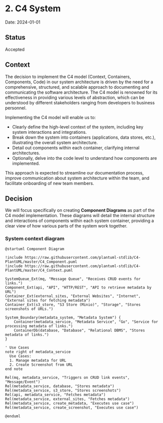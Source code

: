 # 2. C4 System

Date: 2024-01-01

## Status

Accepted

## Context

The decision to implement the C4 model (Context, Containers, Components, Code) in our system architecture is driven 
by the need for a comprehensive, structured, and scalable approach to documenting and communicating 
the software architecture. The C4 model is renowned for its effectiveness in providing various levels of abstraction, 
which can be understood by different stakeholders ranging from developers to business personnel.

Implementing the C4 model will enable us to:

- Clearly define the high-level context of the system, including key system interactions and integrations.
- Break down the system into containers (applications, data stores, etc.), illustrating the overall system architecture.
- Detail out components within each container, clarifying internal architectures.
- Optionally, delve into the code level to understand how components are implemented.

This approach is expected to streamline our documentation process, 
improve communication about system architecture within the team, and facilitate onboarding of new team members.

## Decision

We will focus specifically on creating **Component Diagrams** as part of the C4 model implementation. 
These diagrams will detail the internal structure and interactions of components within each system container, 
providing a clear view of how various parts of the system work together.

### System context diagram

```plantuml
@startuml Component Diagram

!include https://raw.githubusercontent.com/plantuml-stdlib/C4-PlantUML/master/C4_Component.puml
!include https://raw.githubusercontent.com/plantuml-stdlib/C4-PlantUML/master/C4_Context.puml

SystemQueue_Ext(mq, "Message Queue", "Receives CRUD events for links.")
Component_Ext(api, "API", "HTTP/REST", "API to retrieve metadata by URL")
Container_Ext(external_sites, "External Websites", "Internet", "External sites for fetching metadata")
Container_Ext(s3_store, "S3 Store (Minio)", "Storage", "Stores screenshots of URLs.")

System_Boundary(metadata_system, "Metadata System") {
    Container(metadata_service, "Metadata Service", "Go", "Service for processing metadata of links.")
    ContainerDb(database, "Database", "Relational DBMS", "Stores metadata of links.")
}

' Use Cases
note right of metadata_service
  Use Cases:
  1. Manage metadata for URL
  2. Create Screenshot from URL
end note

Rel(mq, metadata_service, "Triggers on CRUD link events", "Message/Event")
Rel(metadata_service, database, "Stores metadata")
Rel(metadata_service, s3_store, "Stores screenshots")
Rel(api, metadata_service, "Fetches metadata")
Rel(metadata_service, external_sites, "Fetches metadata")
Rel(metadata_service, create_metadata, "Executes use case")
Rel(metadata_service, create_screenshot, "Executes use case")

@enduml
```
